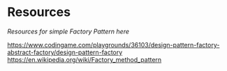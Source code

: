 # Resources 

*Resources for simple Factory Pattern here* 

https://www.codingame.com/playgrounds/36103/design-pattern-factory-abstract-factory/design-pattern-factory \
https://en.wikipedia.org/wiki/Factory_method_pattern